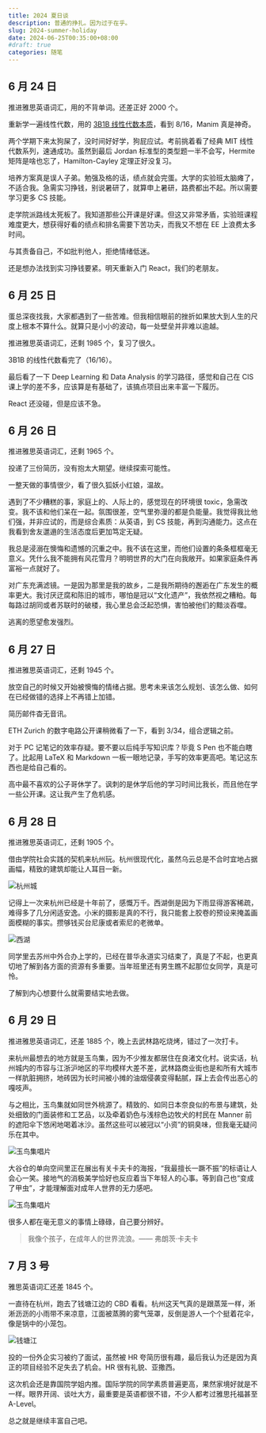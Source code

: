 ```yaml
---
title: 2024 夏日谈
description: 普通的挣扎。因为过于在乎。
slug: 2024-summer-holiday
date: 2024-06-25T00:35:00+08:00
#draft: true
categories: 随笔
---
```


## 6 月 24 日

推进雅思英语词汇，用的不背单词。还差正好 2000 个。

重新学一遍线性代数，用的 [3B1B 线性代数本质](https://www.bilibili.com/video/BV1ys411472E?p=8&vd_source=761f7d019a0848a165a93faf761026f3)，看到 8/16，Manim 真是神奇。

两个学期下来太狗屎了，没时间好好学，狗屁应试。考前挑着看了经典 MIT 线性代数系列，速通成功。虽然到最后 Jordan 标准型的类型题一半不会写，Hermite 矩阵是啥也忘了，Hamilton-Cayley 定理正好没复习。

培养方案真是误人子弟。勉强及格的话，绩点就会完蛋。大学的实验班太脑瘫了，不适合我。急需实习挣钱，别说暑研了，就算申上暑研，路费都出不起。所以需要学习更多 CS 技能。

走学院派路线太死板了。我知道那些公开课是好课。但这又非常矛盾，实验班课程难度更大，想获得好看的绩点和排名需要下苦功夫，而我又不想在 EE 上浪费太多时间。

与其责备自己，不如批判他人，拒绝情绪低迷。

还是想办法找到实习挣钱要紧。明天重新入门  React，我们的老朋友。

## 6 月 25 日

蛋总深夜找我，大家都遇到了一些苦难。但我相信眼前的挫折如果放大到人生的尺度上根本不算什么。就算只是小小的波动，每一处壁垒并非难以逾越。

推进雅思英语词汇，还剩 1985 个，复习了很久。

3B1B 的线性代数看完了（16/16）。

最后看了一下 Deep Learning 和 Data Analysis 的学习路径，感觉和自己在 CIS 课上学的差不多，应该算是有基础了，该搞点项目出来丰富一下履历。

React 还没碰，但是应该不急。

## 6 月 26 日

推进雅思英语词汇，还剩 1965 个。

投递了三份简历，没有抱太大期望。继续探索可能性。

一整天做的事情很少，看了很久狐妖小红娘，温故。

遇到了不少糟糕的事，家庭上的、人际上的，感觉现在的环境很 toxic，急需改变。我不该和他们呆在一起。氛围很差，空气里弥漫的都是负能量。我觉得我比他们强，并非应试的，而是综合素质：从英语，到 CS 技能，再到沟通能力。这点在我看到舍友邋遢的生活态度后更加笃定无疑。

我总是浸溺在懊悔和遗憾的沉重之中。我不该在这里，而他们设置的条条框框毫无意义。凭什么我不能拥有风花雪月？明明世界的大门在向我敞开。如果家庭条件再富裕一点就好了。

对广东充满滤镜。一是因为那里是我的故乡，二是我所期待的邂逅在广东发生的概率更大。我讨厌迂腐和陈旧的城市，哪怕是冠以“文化遗产”，我依然视之糟粕。每每路过胡同或者苏联时的破楼，我心里总会泛起恐惧，害怕被他们的黯淡吞噬。

逃离的愿望愈发强烈。

## 6 月 27 日

推进雅思英语词汇，还剩 1945 个。

放空自己的时候又开始被懊悔的情绪占据。思考未来该怎么规划、该怎么做、如何在已经做错的选择上不再错上加错。

简历邮件杳无音讯。

ETH Zurich 的数字电路公开课稍微看了一下，看到 3/34，组合逻辑之前。

对于 PC 记笔记的效率存疑。要不要以后纯手写知识库？毕竟 S Pen 也不能白瞎了。比起用 LaTeX 和 Markdown 一板一眼地记录，手写的效率更高吧。笔记这东西也是给自己看的。

高中最不喜欢的公子哥休学了。讽刺的是休学后他的学习时间比我长，而且他在学一些公开课。这让我产生了危机感。

## 6 月 28 日

推进雅思英语词汇，还剩 1905 个。

借由学院社会实践的契机来杭州玩。杭州很现代化，虽然乌云总是不合时宜地占据画幅，精致的建筑却能让人耳目一新。

![杭州城](./杭州城.jpeg)

记得上一次来杭州已经是十年前了，感慨万千。西湖倒是因为下雨显得游客稀疏，难得多了几分闲适安逸。小米的摄影是真的不行，我只能套上胶卷的预设来掩盖画面模糊的事实。攒够钱买台尼康或者索尼的老微单。

![西湖](./westlake.jpg)

同学里去苏州中外合办上学的，已经在普华永道实习结束了，真是了不起，也更真切地了解到各方面的资源有多重要。当年班里还有男生瞧不起那位女同学，真是可怜。

了解到内心想要什么就需要结实地去做。

## 6 月 29 日

推进雅思英语词汇，还差 1885 个，晚上去武林路吃烧烤，错过了一次打卡。

来杭州最想去的地方就是玉鸟集，因为不少推友都居住在良渚文化村。说实话，杭州城内的市容与江浙沪地区的平均模样大差不差，武林路商业街也是和所有大城市一样肮脏拥挤，地砖因为长时间被小摊的油烟侵袭变得黏腻，踩上去会传出恶心的嘎吱声。

与之相比，玉鸟集就如同世外桃源了。精致的、如同日本奈良似的布景与建筑，处处细致的门面装修和工艺品，以及牵着奶色与浅棕色边牧犬的村民在 Manner 前的遮阳伞下悠闲地喝着冰沙。虽然这些可以被冠以“小资”的铜臭味，但我毫无疑问乐在其中。

![玉鸟集唱片](./玉鸟集唱片.jpg)

大谷仓的单向空间里正在展出有关卡夫卡的海报，“我最擅长一蹶不振”的标语让人会心一笑。接地气的消极美学恰好也反应着当下年轻人的心事。等到自己也“变成了甲虫”，才能理解面对成年人世界的无力感吧。

![玉鸟集唱片](./卡夫卡.jpg)

很多人都在毫无意义的事情上碌碌，自己要分辨好。

> 我像个孩子，在成年人的世界流浪。—— 弗朗茨·卡夫卡

## 7 月 3 号

雅思英语词汇还差 1845 个。

一直待在杭州，跑去了钱塘江边的 CBD 看看。杭州这天气真的是跟蒸笼一样，淅淅沥沥的小雨带不来凉意，江面被蒸腾的雾气笼罩，反倒是游人一个个挺着花伞，像是锅中的小笼包。

![钱塘江](./钱塘江.jpeg)

投的一份外企实习被约了面试，虽然被 HR 夸简历很有趣，最后我认为还是因为真正的项目经验不足失去了机会。HR 很有礼貌、亚撒西。

这次机会还是靠国院学姐内推。国际学院的同学素质普遍更高，果然家境好就是不一样。眼界开阔、谈吐大方，最重要是英语都很不错，不少人都考过雅思托福甚至 A-Level。

总之就是继续丰富自己吧。